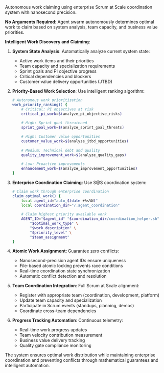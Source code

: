 Autonomous work claiming using enterprise Scrum at Scale coordination system with nanosecond precision.

**No Arguments Required**: Agent swarm autonomously determines optimal work to claim based on system analysis, team capacity, and business value priorities.

**Intelligent Work Discovery and Claiming**:

1. **System State Analysis**: Automatically analyze current system state:
   - Active work items and their priorities
   - Team capacity and specialization requirements
   - Sprint goals and PI objective progress
   - Critical dependencies and blockers
   - Customer value delivery opportunities (JTBD)

2. **Priority-Based Work Selection**: Use intelligent ranking algorithm:
   ```bash
   # Autonomous work prioritization
   work_priority_ranking() {
       # Critical: PI objectives at risk
       critical_pi_work=$(analyze_pi_objective_risks)
       
       # High: Sprint goal threatened
       sprint_goal_work=$(analyze_sprint_goal_threats)
       
       # High: Customer value opportunities
       customer_value_work=$(analyze_jtbd_opportunities)
       
       # Medium: Technical debt and quality
       quality_improvement_work=$(analyze_quality_gaps)
       
       # Low: Proactive improvements
       enhancement_work=$(analyze_improvement_opportunities)
   }
   ```

3. **Enterprise Coordination Claiming**: Use S@S coordination system:
   ```bash
   # Claim work through enterprise coordination
   claim_optimal_work() {
       local agent_id="auto_$(date +%s%N)"
       local coordination_dir="/.agent_coordination"
       
       # Claim highest priority available work
       AGENT_ID="$agent_id" "$coordination_dir/coordination_helper.sh" claim \
           "$optimal_work_type" \
           "$work_description" \
           "$priority_level" \
           "$team_assignment"
   }
   ```

4. **Atomic Work Assignment**: Guarantee zero conflicts:
   - Nanosecond-precision agent IDs ensure uniqueness
   - File-based atomic locking prevents race conditions
   - Real-time coordination state synchronization
   - Automatic conflict detection and resolution

5. **Team Coordination Integration**: Full Scrum at Scale alignment:
   - Register with appropriate team (coordination, development, platform)
   - Update team capacity and specialization
   - Participate in Scrum events (standups, planning, demos)
   - Coordinate cross-team dependencies

6. **Progress Tracking Automation**: Continuous telemetry:
   - Real-time work progress updates
   - Team velocity contribution measurement
   - Business value delivery tracking
   - Quality gate compliance monitoring

The system ensures optimal work distribution while maintaining enterprise coordination and preventing conflicts through mathematical guarantees and intelligent automation.
